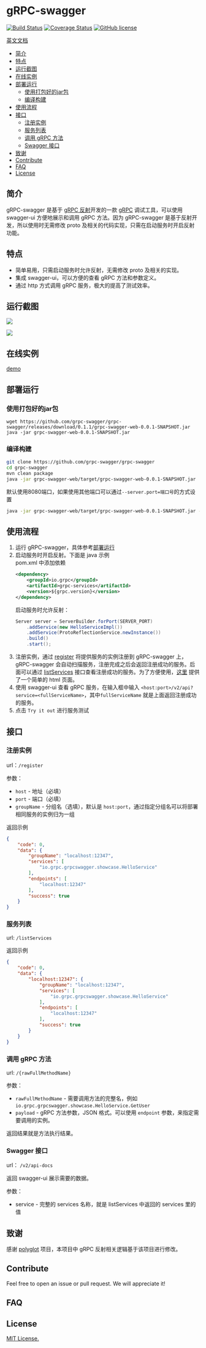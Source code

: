 # gRPC-swagger
[![Build Status](https://travis-ci.com/grpc-swagger/grpc-swagger.svg?branch=master)](https://travis-ci.com/grpc-swagger/grpc-swagger)
[![Coverage Status](https://codecov.io/gh/grpc-swagger/grpc-swagger/branch/master/graph/badge.svg)](https://codecov.io/gh/grpc-swagger/grpc-swagger)
[![GitHub license](https://img.shields.io/github/license/Naereen/StrapDown.js.svg)](https://github.com/Naereen/StrapDown.js/blob/master/LICENSE)

[英文文档](README.md)

<!-- toc -->

- [简介](#%E7%AE%80%E4%BB%8B)
- [特点](#%E7%89%B9%E7%82%B9)
- [运行截图](#%E8%BF%90%E8%A1%8C%E6%88%AA%E5%9B%BE)
- [在线实例](#%E5%9C%A8%E7%BA%BF%E5%AE%9E%E4%BE%8B)
- [部署运行](#%E9%83%A8%E7%BD%B2%E8%BF%90%E8%A1%8C)
  * [使用打包好的jar包](#%E4%BD%BF%E7%94%A8%E6%89%93%E5%8C%85%E5%A5%BD%E7%9A%84jar%E5%8C%85)
  * [编译构建](#%E7%BC%96%E8%AF%91%E6%9E%84%E5%BB%BA)
- [使用流程](#%E4%BD%BF%E7%94%A8%E6%B5%81%E7%A8%8B)
- [接口](#%E6%8E%A5%E5%8F%A3)
  * [注册实例](#%E6%B3%A8%E5%86%8C%E5%AE%9E%E4%BE%8B)
  * [服务列表](#%E6%9C%8D%E5%8A%A1%E5%88%97%E8%A1%A8)
  * [调用 gRPC 方法](#%E8%B0%83%E7%94%A8-grpc-%E6%96%B9%E6%B3%95)
  * [Swagger 接口](#swagger-%E6%8E%A5%E5%8F%A3)
- [致谢](#%E8%87%B4%E8%B0%A2)
- [Contribute](#contribute)
- [FAQ](#faq)
- [License](#license)

<!-- tocstop -->

## 简介 
gRPC-swagger 是基于 [gRPC 反射](https://github.com/grpc/grpc/blob/master/doc/server-reflection.md)开发的一款 [gRPC](https://github.com/grpc/) 调试工具，可以使用 swagger-ui 方便地展示和调用 gRPC 方法。因为 gRPC-swagger 是基于反射开发，所以使用时无需修改 proto 及相关的代码实现，只需在启动服务时开启反射功能。

## 特点
* 简单易用，只需启动服务时允许反射，无需修改 proto 及相关的实现。
* 集成 swagger-ui，可以方便的查看 gRPC 方法和参数定义。
* 通过 http 方式调用 gRPC 服务，极大的提高了测试效率。

## 运行截图

![](doc/screenshots/01.png)

![](doc/screenshots/02.png)

## 在线实例
[demo](http://ui.grpcs.top)

## 部署运行
### 使用打包好的jar包
```base
wget https://github.com/grpc-swagger/grpc-swagger/releases/download/0.1.1/grpc-swagger-web-0.0.1-SNAPSHOT.jar
java -jar grpc-swagger-web-0.0.1-SNAPSHOT.jar
```
### 编译构建
```bash
git clone https://github.com/grpc-swagger/grpc-swagger
cd grpc-swagger
mvn clean package
java -jar grpc-swagger-web/target/grpc-swagger-web-0.0.1-SNAPSHOT.jar
```
默认使用8080端口，如果使用其他端口可以通过`--server.port=端口号`的方式设置
```bash
java -jar grpc-swagger-web/target/grpc-swagger-web-0.0.1-SNAPSHOT.jar --server.port=8888
```

## 使用流程
1. 运行 gRPC-swagger，具体参考[部署运行](#部署运行)
2. 启动服务时开启反射。下面是 java 示例  
   pom.xml 中添加依赖
   ```xml
   <dependency>
       <groupId>io.grpc</groupId>
       <artifactId>grpc-services</artifactId>
       <version>${grpc.version}</version>
   </dependency>
   ```
   启动服务时允许反射：
   ```java
   Server server = ServerBuilder.forPort(SERVER_PORT)
       .addService(new HelloServiceImpl())
       .addService(ProtoReflectionService.newInstance())
       .build()
       .start();
   ```
3. 注册实例，通过 [register](#注册实例) 将提供服务的实例注册到 gRPC-swagger 上，gRPC-swagger 会自动扫描服务，注册完成之后会返回注册成功的服务。后面可以通过 [listServices](#列出服务) 接口查看注册成功的服务。为了方便使用，[这里](http://ui.grpcs.top/service.html) 提供了一个简单的 html 页面。
4. 使用 swagger-ui 查看 gRPC 服务，在输入框中输入 `<host:port>/v2/api?service=<fullServiceName>`，其中`fullServiceName` 就是上面返回注册成功的服务。
5. 点击 `Try it out` 进行服务测试

## 接口

### 注册实例
url：`/register`

参数：
* `host` - 地址（必填）
* `port` - 端口（必填）
* `groupName` - 分组名（选填），默认是 `host:port`，通过指定分组名可以将部署相同服务的实例归为一组

返回示例

```json 
{
    "code": 0, 
    "data": {
        "groupName": "localhost:12347", 
        "services": [
            "io.grpc.grpcswagger.showcase.HelloService"
        ], 
        "endpoints": [
            "localhost:12347"
        ], 
        "success": true
    }
}
```

### 服务列表
url: `/listServices`

返回示例

```json 
{
    "code": 0,
    "data": {
        "localhost:12347": {
            "groupName": "localhost:12347",
            "services": [
                "io.grpc.grpcswagger.showcase.HelloService"
            ],
            "endpoints": [
                "localhost:12347"
            ],
            "success": true
        }
    }
}
```

### 调用 gRPC 方法 
url: `/{rawFullMethodName}`

参数：
* `rawFullMethodName` - 需要调用方法的完整名，例如 `io.grpc.grpcswagger.showcase.HelloService.GetUser`
* `payload` - gRPC 方法参数，JSON 格式。可以使用 `endpoint` 参数，来指定需要调用的实例。

返回结果就是方法执行结果。

### Swagger 接口
url： `/v2/api-docs`

返回 swagger-ui 展示需要的数据。

参数：
* service - 完整的 services 名称，就是 listServices 中返回的 services 里的值

## 致谢
感谢 [polyglot](https://github.com/grpc-ecosystem/polyglot) 项目，本项目中 gRPC 反射相关逻辑基于该项目进行修改。

## Contribute
Feel free to open an issue or pull request. We will appreciate it!

## FAQ

## License
[MIT License.](/LICENSE)
